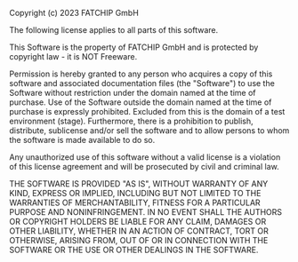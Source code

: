 Copyright (c) 2023 FATCHIP GmbH

The following license applies to all parts of this software.

This Software is the property of FATCHIP GmbH and is protected by copyright law - it is NOT Freeware.

Permission is hereby granted to any person who acquires a copy of this software and associated documentation files (the "Software") to use the Software without restriction under the domain named at the time of purchase. Use of the Software outside the domain named at the time of purchase is expressly prohibited. Excluded from this is the domain of a test environment (stage). Furthermore, there is a prohibition to publish, distribute, sublicense and/or sell the software and to allow persons to whom the software is made available to do so.

Any unauthorized use of this software without a valid license is a violation of this license agreement and will be prosecuted by civil and criminal law.

THE SOFTWARE IS PROVIDED "AS IS", WITHOUT WARRANTY OF ANY KIND, EXPRESS OR IMPLIED, INCLUDING BUT NOT LIMITED TO THE WARRANTIES OF MERCHANTABILITY, FITNESS FOR A PARTICULAR PURPOSE AND NONINFRINGEMENT. IN NO EVENT SHALL THE AUTHORS OR COPYRIGHT HOLDERS BE LIABLE FOR ANY CLAIM, DAMAGES OR OTHER LIABILITY, WHETHER IN AN ACTION OF CONTRACT, TORT OR OTHERWISE, ARISING FROM, OUT OF OR IN CONNECTION WITH THE SOFTWARE OR THE USE OR OTHER DEALINGS IN THE SOFTWARE.